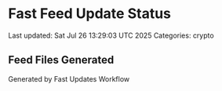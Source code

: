# Fast Feed Update Status
Last updated: Sat Jul 26 13:29:03 UTC 2025
Categories: crypto

## Feed Files Generated

Generated by Fast Updates Workflow
